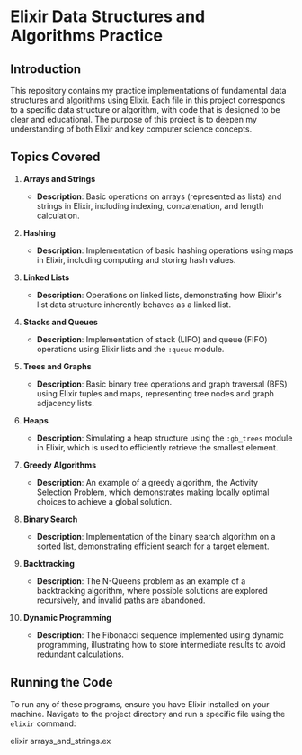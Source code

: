 # Elixir Data Structures and Algorithms Practice

## Introduction

This repository contains my practice implementations of fundamental data structures and algorithms using Elixir. Each file in this project corresponds to a specific data structure or algorithm, with code that is designed to be clear and educational. The purpose of this project is to deepen my understanding of both Elixir and key computer science concepts.

## Topics Covered

1. **Arrays and Strings**
   - **Description**: Basic operations on arrays (represented as lists) and strings in Elixir, including indexing, concatenation, and length calculation.

2. **Hashing**
   - **Description**: Implementation of basic hashing operations using maps in Elixir, including computing and storing hash values.

3. **Linked Lists**
   - **Description**: Operations on linked lists, demonstrating how Elixir's list data structure inherently behaves as a linked list.

4. **Stacks and Queues**
   - **Description**: Implementation of stack (LIFO) and queue (FIFO) operations using Elixir lists and the `:queue` module.

5. **Trees and Graphs**
   - **Description**: Basic binary tree operations and graph traversal (BFS) using Elixir tuples and maps, representing tree nodes and graph adjacency lists.

6. **Heaps**
   - **Description**: Simulating a heap structure using the `:gb_trees` module in Elixir, which is used to efficiently retrieve the smallest element.

7. **Greedy Algorithms**
   - **Description**: An example of a greedy algorithm, the Activity Selection Problem, which demonstrates making locally optimal choices to achieve a global solution.

8. **Binary Search**
   - **Description**: Implementation of the binary search algorithm on a sorted list, demonstrating efficient search for a target element.

9. **Backtracking**
   - **Description**: The N-Queens problem as an example of a backtracking algorithm, where possible solutions are explored recursively, and invalid paths are abandoned.

10. **Dynamic Programming**
    - **Description**: The Fibonacci sequence implemented using dynamic programming, illustrating how to store intermediate results to avoid redundant calculations.

## Running the Code

To run any of these programs, ensure you have Elixir installed on your machine. Navigate to the project directory and run a specific file using the `elixir` command:

elixir arrays_and_strings.ex
